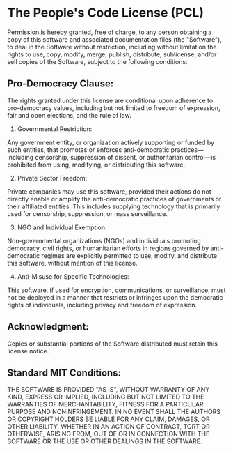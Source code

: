 # The People's Code License (PCL)

Permission is hereby granted, free of charge, to any person obtaining a copy of this software and associated documentation files (the "Software"), to deal in the Software without restriction, including without limitation the rights to use, copy, modify, merge, publish, distribute, sublicense, and/or sell copies of the Software, subject to the following conditions:

## Pro-Democracy Clause:

The rights granted under this license are conditional upon adherence to pro-democracy values, including but not limited to freedom of expression, fair and open elections, and the rule of law.

1. Governmental Restriction:

Any government entity, or organization actively supporting or funded by such entities, that promotes or enforces anti-democratic practices—including censorship, suppression of dissent, or authoritarian control—is prohibited from using, modifying, or distributing this software.

2. Private Sector Freedom:

Private companies may use this software, provided their actions do not directly enable or amplify the anti-democratic practices of governments or their affiliated entities. This includes supplying technology that is primarily used for censorship, suppression, or mass surveillance.

3. NGO and Individual Exemption:

Non-governmental organizations (NGOs) and individuals promoting democracy, civil rights, or humanitarian efforts in regions governed by anti-democratic regimes are explicitly permitted to use, modify, and distribute this software, without mention of this license.

4. Anti-Misuse for Specific Technologies:

This software, if used for encryption, communications, or surveillance, must not be deployed in a manner that restricts or infringes upon the democratic rights of individuals, including privacy and freedom of expression.

## Acknowledgment:

Copies or substantial portions of the Software distributed must retain this license notice.

## Standard MIT Conditions:

THE SOFTWARE IS PROVIDED "AS IS", WITHOUT WARRANTY OF ANY KIND, EXPRESS OR IMPLIED, INCLUDING BUT NOT LIMITED TO THE WARRANTIES OF MERCHANTABILITY, FITNESS FOR A PARTICULAR PURPOSE AND NONINFRINGEMENT. IN NO EVENT SHALL THE AUTHORS OR COPYRIGHT HOLDERS BE LIABLE FOR ANY CLAIM, DAMAGES, OR OTHER LIABILITY, WHETHER IN AN ACTION OF CONTRACT, TORT OR OTHERWISE, ARISING FROM, OUT OF OR IN CONNECTION WITH THE SOFTWARE OR THE USE OR OTHER DEALINGS IN THE SOFTWARE.
